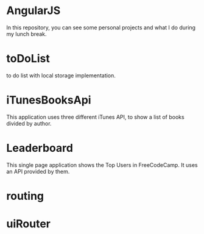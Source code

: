 # AngularJS

In this repository, you can see some personal projects and what I do during my lunch break.

# toDoList
to do list with local storage implementation.

# iTunesBooksApi
This application uses three different iTunes API, to show a list of books divided by author.

# Leaderboard
This single page application shows the Top Users in FreeCodeCamp. It uses an API provided by them.

# routing

# uiRouter
